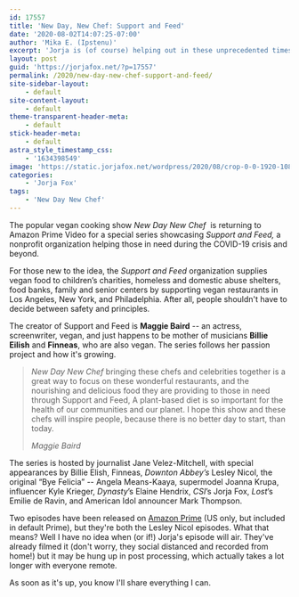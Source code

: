 ```yaml
---
id: 17557
title: 'New Day, New Chef: Support and Feed'
date: '2020-08-02T14:07:25-07:00'
author: 'Mika E. (Ipstenu)'
excerpt: 'Jorja is (of course) helping out in these unprecedented times, raising money for vegan food to those in need.'
layout: post
guid: 'https://jorjafox.net/?p=17557'
permalink: /2020/new-day-new-chef-support-and-feed/
site-sidebar-layout:
    - default
site-content-layout:
    - default
theme-transparent-header-meta:
    - default
stick-header-meta:
    - default
astra_style_timestamp_css:
    - '1634398549'
image: 'https://static.jorjafox.net/wordpress/2020/08/crop-0-0-1920-1080-0-NDNC-SF-sm.jpg'
categories:
    - 'Jorja Fox'
tags:
    - 'New Day New Chef'
---
```


<p>The popular vegan cooking show <em>New Day New Chef</em>&nbsp; is returning to Amazon Prime Video for a special series showcasing&nbsp;<em>Support and Feed,</em> a nonprofit organization helping those in need during the COVID-19 crisis and beyond.&nbsp;</p>

<p>For those new to the idea, the <em>Support and Feed</em> organization supplies vegan food to children’s charities, homeless and domestic abuse shelters, food banks, family and senior centers by supporting vegan restaurants in Los Angeles, New York, and Philadelphia. After all, people shouldn't have to decide between safety and principles.</p>

<p>The creator of Support and Feed is <strong>Maggie Baird</strong> -- an actress, screenwriter, vegan, and just happens to be mother of musicians&nbsp;<strong>Billie Eilish</strong>&nbsp;and&nbsp;<strong>Finneas</strong>, who are also vegan. The series follows her passion project and how it's growing.</p>

<blockquote class="wp-block-quote"><p><em>New Day New Chef</em>&nbsp;bringing these chefs and celebrities together is a great way to focus on these wonderful restaurants, and the nourishing and delicious food they are providing to those in need through Support and Feed, A plant-based diet is so important for the health of our communities and our planet. I hope this show and these chefs will inspire people, because there is no better day to start, than today.</p><cite>Maggie Baird</cite></blockquote>

<p>The series is hosted by journalist Jane Velez-Mitchell, with special appearances by Billie Elish, Finneas, <em>Downton Abbey’s</em> Lesley Nicol, the original “Bye Felicia” -- Angela Means-Kaaya, supermodel Joanna Krupa, influencer Kyle Krieger,<em> Dynasty</em>’s Elaine Hendrix, <em>CSI</em>’s Jorja Fox, <em>Lost</em>’s Emilie de Ravin, and American Idol announcer Mark Thompson. </p>

<p>Two episodes have been released on <a href="https://www.amazon.com/gp/video/detail/B08B7GS4XV">Amazon Prime</a> (US only, but included in default Prime), but they're both the Lesley Nicol episodes. What that means? Well I have no idea when (or if!) Jorja's episode will air. They've already filmed it (don't worry, they social distanced and recorded from home!) but it may be hung up in post processing, which actually takes a lot longer with everyone remote.</p>

<p>As soon as it's up, you know I'll share everything I can.</p>
